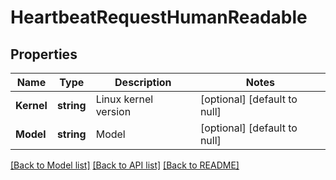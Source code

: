 # HeartbeatRequestHumanReadable

## Properties
Name | Type | Description | Notes
------------ | ------------- | ------------- | -------------
**Kernel** | **string** | Linux kernel version | [optional] [default to null]
**Model** | **string** | Model | [optional] [default to null]

[[Back to Model list]](../README.md#documentation-for-models) [[Back to API list]](../README.md#documentation-for-api-endpoints) [[Back to README]](../README.md)

